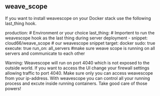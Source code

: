 ## weave_scope

If you want to install weavescope on your Docker stack use the following last_thing hook.

production: # Environment or your choice
  last_thing: # Importent to run the weavescope hook as the last thing during server deployment
    - snippet: cloud66/weave_scope # our weavescope snippet
      target: docker
      sudo: true
      execute: true
      run_on: all_servers #make sure weave scope is running on all servers and communicate to each other
  
Warning: Weavescope will run on port 4040 which is not exposed to the outside world. If you want to access the UI change your firewall settings allowing traffic to port 4040. Make sure only you can access weavescope from your ip-address. With weavescope you can control all your running process and excute inside running containers. Take good care of those powers!
